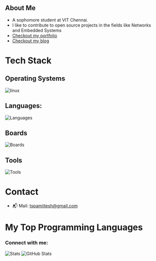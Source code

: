 ## About Me
- A sophomore student at VIT Chennai.
- I like to contribute to open source projects in the fields like Networks and Embedded Systems
- [Checkout my portfolio](https://embeddingbits.is-a.dev/)
- [Checkout my blog](https://embeddingbits.is-a.dev/blog)

# Tech Stack
## Operating Systems
![linux](https://skillicons.dev/icons?i=linux,arch,apple,debian,ubuntu,nix)

## Languages: 
![Languages](https://skillicons.dev/icons?i=c,cpp,go,zig,py,java,javascript,bash,html,css,react,tailwind,mysql)
## Boards
![Boards](https://skillicons.dev/icons?i=raspberrypi,arduino)

## Tools
![Tools](https://skillicons.dev/icons?i=git,github,gcp,docker,aws,obsidian,neovim,vim,autocad,cloudflare)

# Contact
- 📬 Mail: tspamiitesh@gmail.com

# My Top Programming Languages

<h3 align="left">Connect with me:</h3>
<p align="left">
</p>

![Stats](http://github-profile-summary-cards.vercel.app/api/cards/stats?username=embeddingbits&theme=nord_dark)   ![GitHub Stats](https://github-readme-stats.vercel.app/api/top-langs/?username=embeddingbits&theme=nord&show_icons=true&layout=compact)








